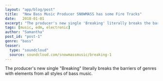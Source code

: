 ```yaml
---
layout: "app/blog/post"
title:  "New Bass Music Producer SN0WMASS has some Fire Tracks"
date:   2018-01-01
excerpt: "The producer's new single 'Breaking' literally breaks the barriers of genres with elements from all styles of bass music."
tags: [music, edm, electronic]
author: "Samantha"
post_id: "post-1"
genre: "bass"
teaser:
  type: "soundcloud"
  source: soundcloud.com/snowmassmusic/breaking-1
---
```


The producer's new single "Breaking" literally breaks the barriers of genres with elements from all styles of bass music.

